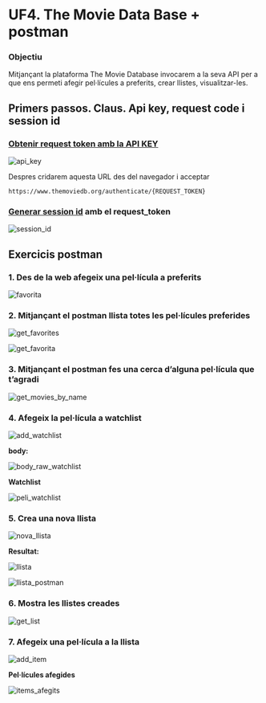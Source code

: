 # UF4. The Movie Data Base + postman

### Objectiu
Mitjançant la plataforma The Movie Database invocarem a la seva API per a que ens permeti afegir
pel·lícules a preferits, crear llistes, visualitzar-les.

## Primers passos. Claus. Api key, request code i session id


### [Obtenir request token amb la API KEY](https://developer.themoviedb.org/reference/authentication-create-request-token)

![api_key](/img/request_token.png)

Despres cridarem aquesta URL des del navegador i acceptar

```
https://www.themoviedb.org/authenticate/{REQUEST_TOKEN}
```

### [Generar session id](https://developer.themoviedb.org/reference/authentication-create-session) amb el request_token

![session_id](/img/session_id.png)

## Exercicis postman

### 1. Des de la web afegeix una pel·lícula a preferits

![favorita](/img/favorita.png)

### 2. Mitjançant el postman llista totes les pel·lícules preferides

![get_favorites](/img/get_favorites.png)

![get_favorita](/img/favorites_movies.png)

### 3. Mitjançant el postman fes una cerca d’alguna pel·lícula que t’agradi

![get_movies_by_name](/img/get_movie_by_name.png)

### 4. Afegeix la pel·lícula a watchlist

![add_watchlist](/img/add_watchlist.png)

**body:** 

![body_raw_watchlist](/img/body_raw_watchlist_true.png)

**Watchlist**

![peli_watchlist](/img/peli_watchlist.png)

### 5. Crea una nova llista

![nova_llista](/img/nova_llista.png)

**Resultat:**

![llista](/img/llista.png)

![llista_postman](/img/llista_postman.png)

### 6. Mostra les llistes creades

![get_list](/img/get_list.png)

### 7. Afegeix una pel·lícula a la llista

![add_item](/img/add_item.png)

**Pel·lícules afegides**

![items_afegits](/img/items_afegits.png)